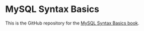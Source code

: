 # MySQL Syntax Basics

This is the GitHub repository for the [MySQL Syntax Basics book](https://saultcollege-mysql-syntax-basics.netlify.app/).
